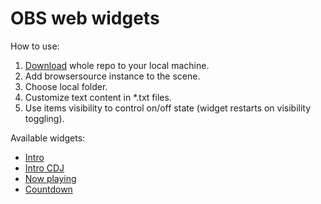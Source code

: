 # OBS web widgets

How to use:

1. [Download](https://github.com/corsairdnb/obs-widgets/archive/master.zip) whole repo to your local machine.
1. Add browsersource instance to the scene.
1. Choose local folder.
1. Customize text content in *.txt files.
1. Use items visibility to control on/off state (widget restarts on visibility toggling).

Available widgets:

* [Intro](http://corsairdnb.github.io/obs-widgets/intro)
* [Intro CDJ](http://corsairdnb.github.io/obs-widgets/intro-cdj)
* [Now playing](http://corsairdnb.github.io/obs-widgets/now)
* [Countdown](http://corsairdnb.github.io/obs-widgets/countdown)
